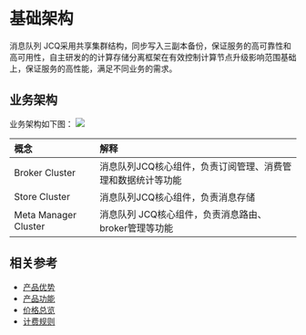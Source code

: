 # 基础架构
消息队列 JCQ采用共享集群结构，同步写入三副本备份，保证服务的高可靠性和高可用性，自主研发的的计算存储分离框架在有效控制计算节点升级影响范围基础上，保证服务的高性能，满足不同业务的需求。

## 业务架构
业务架构如下图：
![](https://github.com/jdcloudcom/cn/blob/edit/image/Internet-Middleware/Message-Queue/jcq-framework.PNG)

| 概念 | 解释 |
| :- | :- |
| Broker Cluster | 消息队列JCQ核心组件，负责订阅管理、消费管理和数据统计等功能 |	
| Store Cluster | 消息队列JCQ核心组件，负责消息存储 |	
| Meta Manager Cluster | 消息队列 JCQ核心组件，负责消息路由、broker管理等功能 |



## 相关参考

- [产品优势](../Introduction/Benefits.md)
- [产品功能](../Introduction/Features.md)
- [价格总览](../Pricing/Price-Overview.md)
- [计费规则](../Pricing/Billing-Rules.md)



